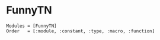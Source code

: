 # FunnyTN

```@autodocs
Modules = [FunnyTN]
Order   = [:module, :constant, :type, :macro, :function]
```
